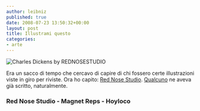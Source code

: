 ```yaml
---
author: leibniz
published: true
date: 2008-07-23 13:50:32+00:00
layout: post
title: Illustrami questo
categories:
- arte
---
```


![Charles Dickens by REDNOSESTUDIO](http://www.magnetreps.com/img/portfolio/1671_m.jpg)

Era un sacco di tempo che cercavo di capire di chi fossero certe illustrazioni viste in giro per riviste. Ora ho capito: [Red Nose Studio](http://www.rednosestudio.com/). [Qualcuno](http://hoyloco.wordpress.com/2007/06/25/red-nose-studio-chris-sickels/) ne aveva già scritto, naturalmente.


### Red Nose Studio - Magnet Reps - Hoyloco
